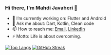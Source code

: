 ### Hi there, I'm Mahdi Javaheri 👋

- 🔭 I’m currently working on: Flutter and Android
- 💬 Ask me about: Dart, Kotlin, Clean code
- 📫 How to reach me: [Email](mailto:m.javaherisaber@gmail.com), [LinkedIn](https://www.linkedin.com/in/javaherisaber)
- ⚡ Motto: Life is about overcoming.

[![Top Langs](https://github-readme-stats.vercel.app/api/top-langs/?username=anuraghazra&layout=compact)](https://github.com/anuraghazra/github-readme-stats)
[![GitHub Streak](https://github-readme-streak-stats.herokuapp.com/?user=javaherisaber&layout=compact&theme=dracula)](https://git.io/streak-stats)
